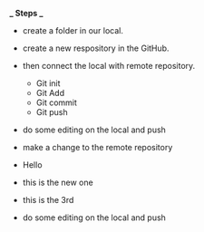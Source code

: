 **_ Steps _**

- create a folder in our local.
- create a new respository in the GitHub.
- then connect the local with remote repository.

  - Git init
  - Git Add
  - Git commit
  - Git push


- do some editing on the local and push
- make a change to the remote repository

- Hello
- this is the new one
- this is the 3rd

- do some editing on the local and push








